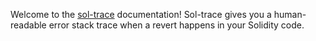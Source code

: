 Welcome to the [sol-trace](https://github.com/0xProject/0x-monorepo/tree/development/packages/sol-trace) documentation! Sol-trace gives you a human-readable error stack trace when a revert happens in your Solidity code.
